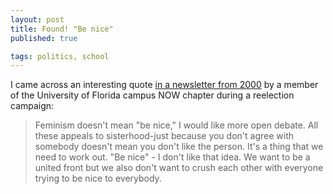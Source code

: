 ```yaml
---
layout: post
title: Found! "Be nice"
published: true

tags: politics, school
---
```


I came across an interesting quote [in a newsletter from 
2000](http://flnowarchive.org/mediawiki/index.php/Box_28_Folder_10_Document_20) 
by a member of the University of Florida campus NOW chapter during 
a reelection campaign:

> Feminism doesn't mean "be nice," I would like more open debate. 
> All these appeals to sisterhood-just because you don't agree with 
> somebody doesn't mean you don't like the person. It's a thing 
> that we need to work out. "Be nice" - I don't like that idea. We 
> want to be a united front but we also don't want to crush each 
> other with everyone trying to be nice to everybody.
